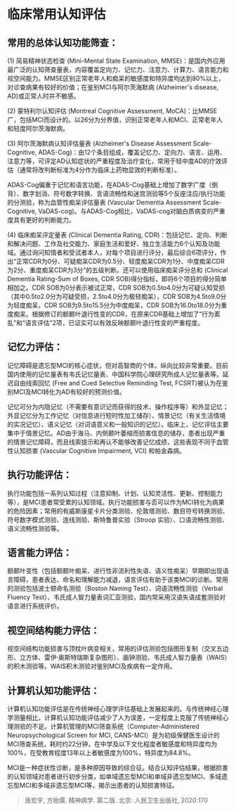 # 临床常用认知评估
## 常用的总体认知功能筛查：
(1) 简易精神状态检查 (Mini-Mental State Examination, MMSE)：是国内外应用最广泛的认知筛查量表，内容覆盖定向力、记忆力、注意力、计算力、语言能力和视空间能力。MMSE区别正常老年人和痴呆的敏感度和特异度均达到80%以上，对诊查病果有较好的价值；在鉴别MCI与阿尔茨海默病 (Alzheimer's disease, AD)或正常人时并不敏感。

(2) 蒙特利尔认知评估 (Montreal Cognitive Assessment, MoCA)：比MMSE广，包括MCI而设计的。以26分为分界值，识别正常老年人和MCI、正常老年人和轻度阿尔茨海默病。

(3) 阿尔茨海默病认知评估量表 (Alzheimer's Disease Assessment Scale-Cognitive, ADAS-Cog)：由12个条目组成，覆盖记忆力、定向力、语言、运用、注意力等，可评定AD认知症状的严重程度及治疗变化，常用于轻中度AD的疗效评估（通常将改判断标准为4分作为临床上药物显效的判断标准）。

ADAS-Cog偏重于记忆和语言功能，在ADAS-Cog基础上增加了数字广度（倒背）、数字划消、符号数字转换、言语流畅性和迷宫测验等5个反座注应/执行功能的分测验，称为血管性痴呆评估量表 (Vascular Dementia Assessment Scale-Cognitive, VaDAS-cog)。与ADAS-Cog相比，VaDAS-cog对脑白质病变的严重度具有更好的判断能力。

(4) 临床痴呆评定量表 (Clinical Dementia Rating, CDR)：包括记忆、定向、判断和解决问题、工作及社交能力、家庭生活和爱好、独立生活能力6个认知及功能域。通过询问知情者和受试者本人，对每个项目进行评分，最后综合6项评分，作出“正常CDR为0分、可疑痴呆CDR为0.5分、轻度痴呆CDR为1分、中度痴呆CDR为2分、重度痴呆CDR为3分”的五级判断。还可以使用临床痴呆评分总和 (Clinical Dementia Rating-Sum of Boxes, CDR SOB)得分指标，即将6个项目的得分简单相加之。CDR SOB为0分表示被试正常，CDR SOB为0.5to4.0分为可疑认知受损（其中0.5to2.0分为可疑受损，2.5to4.0分为极轻痴呆），CDR SOB为4.5to9.0分为轻度痴呆，CDR SOB为9.5to15.5分为中度痴呆，CDR SOB为16.0to18.0分为重度痴呆。根据修订的额颞叶退行性变的CDR，在原来CDR基础上增加了“行为紊乱”和“语言评估”2项，已证实可以有效反映额颞叶退行性变的严重程度。

## 记忆力评估：
记忆障碍是遗忘型MCI的核心症状，但对高智商的个体，纵向比较非常重要。目前国内使用的记忆量表有韦氏记忆量表、中国科学院心理研究所成人记忆量表等。延迟自由线索回忆 (Free and Cued Selective Reminding Test, FCSRT)被认为在鉴别MCI及MCI转化为AD有较好的预测价值。

记忆可分为内隐记忆（不需要有意识记而获得的技术、操作程序等）和外显记忆；外显记忆分为工作记忆（对信息进行短时性加工储存）、情景记忆（有关生活情境的实况记忆）、语义记忆（对词语意义和一般知识的记忆）。临床上，记忆评估主要集中于情景记忆。AD由于海马、内侧颞叶萎缩而损害信息的储存，患者出现严重的情景记忆障碍，而且线索提示和再认不能够改善记忆成绩，这些表现不同于血管性认知损害 (Vascular Cognitive Impairment, VCI) 和帕金森病。

## 执行功能评估：
执行功能包括一系列认知过程（注意抑制、计划、认知灵活性、更新、控制能力等），是MCI患者常受累的认知领域。执行功能损害与否可以作为MCI转化为病果的危险因素；常用的有威斯康星卡片分类测验、伦敦塔测验、数目符号转换测验、符号数字模式测验、连线测验、斯特鲁普实验（Stroop 实验）、口语流畅性测验、语义流畅性测验等。

## 语言能力评估：
额颞叶变性（包括额颞叶痴呆、进行性非流利性失语、语义性痴呆）早期即出现语言障碍，患者表达、命名和理解能力减退，语言评估有助于该类MCI的诊断。常用的测验包括波士顿命名测验（Boston Naming Test）、词语流畅性测验（Verbal Fluency Test）、韦氏成人智力量表词汇亚测验，国内常采用汉语失语成套测验对语言进行系统评价。

## 视空间结构能力评估：
视空间结构功能损害与顶枕叶病变相关，常用的评估测验包括图形复制（交叉五边形、立方体、雷伊·奥斯特瑞斯复杂图形）、画钟测验、韦氏成人智力量表（WAIS）的积木测验等。WAIS积木测验对鉴别MCI及疾病有一定作用。

## 计算机认知功能评估：
计算机认知功能评估是在传统神经心理学评估基础上发展起来的。与传统神经心理学测量相比，计算机认知功能评估减少了人为误差，一定程度上克服了传统神经心理测验的不足。计算机管理的MCI筛查系统（Computer-Administered Neuropsychological Screen for MCI, CANS-MCI）是为初级保健医生设计的MCI筛查系统，耗时约22分钟，在中学及以下文化程度者敏感度和特异度均为100%，在受教育程度13年以上者敏感度为100%，特异度为84.8%。

MCI是一种症状性诊断，是多种原因导致的综合征。结合认知评估结果，根据损害的认知领域对患者进行初步分类，如单域遗忘型MCI和单域非遗忘型MCI、多域遗忘型MCI和多域非遗忘型MCI等，揭示出患者的认知损害特征。

> 唐宏宇, 方贻儒. 精神病学. 第二版. 北京: 人民卫生出版社, 2020:170

